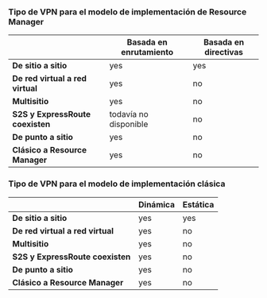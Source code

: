 ### Tipo de VPN para el modelo de implementación de Resource Manager

| | **Basada en enrutamiento** | **Basada en directivas** |
|-----------------------------------|--------------------|------------------|
| **De sitio a sitio** | yes | yes |
| **De red virtual a red virtual** | yes | no |
| **Multisitio** | yes | no |
| **S2S y ExpressRoute coexisten** | todavía no disponible | no |
| **De punto a sitio** | yes | no |
| **Clásico a Resource Manager** | yes | no |


### Tipo de VPN para el modelo de implementación clásica


| | **Dinámica** | **Estática** |
|---------------------------------------------|--------------------|--------------|
| **De sitio a sitio** | yes | yes |
| **De red virtual a red virtual** | yes | no |
| **Multisitio** | yes | no |
| **S2S y ExpressRoute coexisten** | yes | no |
| **De punto a sitio** | yes | no |
| **Clásico a Resource Manager** | yes | no |

<!---HONumber=AcomDC_0323_2016-->